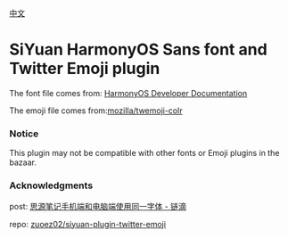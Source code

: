 [中文](https://github.com/TCOTC/siyuan-plugin-ttf-HarmonyOS_Sans_SC/blob/main/README_zh_CN.md)

# SiYuan HarmonyOS Sans font and Twitter Emoji plugin

The font file comes from: [HarmonyOS Developer Documentation](https://developer.harmonyos.com/cn/docs/design/des-guides/font-0000001157868583)

The emoji file comes from:[mozilla/twemoji-colr](https://github.com/mozilla/twemoji-colr)

### Notice

This plugin may not be compatible with other fonts or Emoji plugins in the bazaar.

### Acknowledgments

post: [思源笔记手机端和电脑端使用同一字体 - 链滴](https://ld246.com/article/1705399357823)

repo: [zuoez02/siyuan-plugin-twitter-emoji](https://github.com/zuoez02/siyuan-plugin-twitter-emoji)